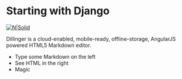 # Starting with Django

[![N|Solid](https://devbrooksonbucket.s3.amazonaws.com/tech-logos/python-django.png)](https://www.djangoproject.com/)

Dillinger is a cloud-enabled, mobile-ready, offline-storage, AngularJS powered HTML5 Markdown editor.

  - Type some Markdown on the left
  - See HTML in the right
  - Magic

